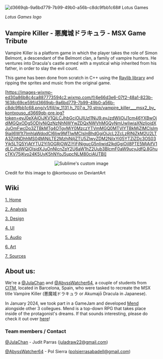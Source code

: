 ![d3669qb-9a6bd779-7b99-49b0-a56b-c8dc9fbb1c68](https://github.com/AbyssWatcher64/Vampire-Killer-Tribute/assets/130568155/c4a2e975-0300-44a8-a827-0a3f151608ec)# Lotus Games

_Lotus Games logo_

## Vampire Killer - 悪魔城ドラキュラ - MSX Game Tribute

Vampire Killer is a platform game in which the player takes the role of Simon Belmont, a descendant of the Belmont clan, a family of vampire hunters. He ventures into Dracula's castle armed with a mystical whip inherited from his father, in order to slay the evil count.

This game has been done from scratch in C++ using the [Raylib library](https://www.raylib.com/) and ripping the sprites and music from the original game.

[https://images-wixmp-ed30a86b8c4ca887773594c2.wixmp.com/f/4e66d3e6-07f2-48a1-823b-1638c69ce59f/d3669qb-9a6bd779-7b99-49b0-a56b-c8dc9fbb1c68.png/v1/fill/w_1131,h_707,q_70,strp/vampire_killer___msx2_by_kontxouso_d3669qb-pre.jpg?token=eyJ0eXAiOiJKV1QiLCJhbGciOiJIUzI1NiJ9.eyJzdWIiOiJ1cm46YXBwOjdlMGQxODg5ODIyNjQzNzNhNWYwZDQxNWVhMGQyNmUwIiwiaXNzIjoidXJuOmFwcDo3ZTBkMTg4OTgyMjY0MzczYTVmMGQ0MTVlYTBkMjZlMCIsIm9iaiI6W1t7ImhlaWdodCI6Ijw9MTIwMCIsInBhdGgiOiJcL2ZcLzRlNjZkM2U2LTA3ZjItNDhhMS04MjNiLTE2MzhjNjljZTU5ZlwvZDM2NjlxYi05YTZiZDc3OS03Yjk5LTQ5YjAtYTU2Yi1jOGRjOWZiYjFjNjgucG5nIiwid2lkdGgiOiI8PTE5MjAifV1dLCJhdWQiOlsidXJuOnNlcnZpY2U6aW1hZ2Uub3BlcmF0aW9ucyJdfQ.8GhucTKV75jKvo24K5UyK5hNYoJ5upcNLM80ciAUTBI]

<p align="center">
  <img src="https://github.com/waldyr/Sublime-Installer/blob/master/sublime_text.png?raw=true" alt="Sublime's custom image"/>
</p>


Credit for this image to @kontxouso on DeviantArt

## Wiki
[1. Home](https://github.com/AbyssWatcher64/Vampire-Killer-Tribute/wiki/1.-Home)

[2. Analysis](https://github.com/AbyssWatcher64/Vampire-Killer-Tribute/wiki/2.-Analysis)

[3. Design](https://github.com/AbyssWatcher64/Vampire-Killer-Tribute/wiki/3.-Design)

[4. UI](https://github.com/AbyssWatcher64/Vampire-Killer-Tribute/wiki/4.-UI)

[5. Audio](https://github.com/AbyssWatcher64/Vampire-Killer-Tribute/wiki/5.-Audio)

[6. Art](https://github.com/AbyssWatcher64/Vampire-Killer-Tribute/wiki/6.-Art)

[7. Sources](https://github.com/AbyssWatcher64/Vampire-Killer-Tribute/wiki/7.-Sources)

## About us:
We're a [@JulaChan](https://github.com/JulaChan) and [@AbyssWatcher64](https://github.com/AbyssWatcher64), a couple of students from [CITM](https://www.citm.upc.edu/), located in Barcelona, Spain, who were tasked to recreate the MSX title Vampire Killer (悪魔城ドラキュラ or Akumajō Dracula in Japanese).

In January 2024, we took part in a GameJam and developed [Mend](https://www.youtube.com/watch?v=dQw4w9WgXcQ) alongside other 3 collegues. Mend is a top-down RPG that takes place inside of the protagonist's dreams. If that sounds interesting, please do check it out over [here](https://youtu.be/dQw4w9WgXcQ?si=jJVcTwbEOfZ_qXtw)!

### Team members / Contact
[@JulaChan](https://github.com/JulaChan) - Judit Parras (juladraw22@gmail.com)

[@AbyssWatcher64](https://github.com/AbyssWatcher64) - Pol Sierra (polsierrasabadell@gmail.com)
